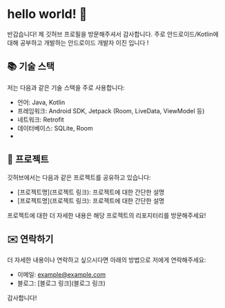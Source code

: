 # hello world! 👋

반갑습니다! 제 깃허브 프로필을 방문해주셔서 감사합니다. 
주로 안드로이드/Kotlin에 대해 공부하고 개발하는 안드로이드 개발자 이진 입니다 !

## 📚 기술 스택

저는 다음과 같은 기술 스택을 주로 사용합니다:

- 언어: Java, Kotlin
- 프레임워크: Android SDK, Jetpack (Room, LiveData, ViewModel 등)
- 네트워크: Retrofit
- 데이터베이스: SQLite, Room
- 
## 📌 프로젝트

깃허브에서는 다음과 같은 프로젝트를 공유하고 있습니다:

- [프로젝트명](프로젝트 링크): 프로젝트에 대한 간단한 설명
- [프로젝트명](프로젝트 링크): 프로젝트에 대한 간단한 설명

프로젝트에 대한 더 자세한 내용은 해당 프로젝트의 리포지터리를 방문해주세요!

## ✉️ 연락하기

더 자세한 내용이나 연락하고 싶으시다면 아래의 방법으로 저에게 연락해주세요:

- 이메일: example@example.com
- 블로그: [블로그 링크](블로그 링크)

감사합니다!
